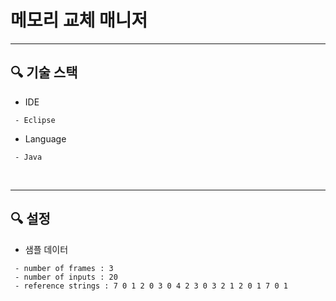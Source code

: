 # 메모리 교체 매니저

---
## :mag: 기술 스택
* IDE
```
 - Eclipse
```
* Language
```
 - Java
```
</br>

---
## :mag: 설정
* 샘플 데이터
```
 - number of frames : 3
 - number of inputs : 20
 - reference strings : 7 0 1 2 0 3 0 4 2 3 0 3 2 1 2 0 1 7 0 1
```
</br>
